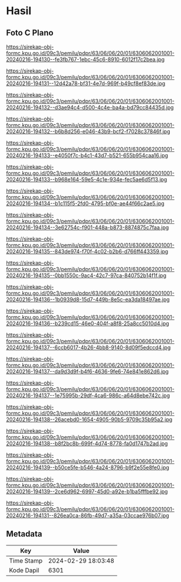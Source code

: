 # Hasil

## Foto C Plano

https://sirekap-obj-formc.kpu.go.id/09c3/pemilu/pdpr/63/06/06/20/01/6306062001001-20240216-194130--fe3fb767-1ebc-45c6-8910-6012f17c2bea.jpg

https://sirekap-obj-formc.kpu.go.id/09c3/pemilu/pdpr/63/06/06/20/01/6306062001001-20240216-194131--12d42a78-bf31-4e7d-969f-b49cf8ef83de.jpg

https://sirekap-obj-formc.kpu.go.id/09c3/pemilu/pdpr/63/06/06/20/01/6306062001001-20240216-194132--d3ae94c4-d500-4c4e-ba4a-bd79cc84435d.jpg

https://sirekap-obj-formc.kpu.go.id/09c3/pemilu/pdpr/63/06/06/20/01/6306062001001-20240216-194132--b6b8d256-e046-43b9-bcf2-f7028c37846f.jpg

https://sirekap-obj-formc.kpu.go.id/09c3/pemilu/pdpr/63/06/06/20/01/6306062001001-20240216-194133--e4050f7c-b4c1-43d7-b521-655b954caa16.jpg

https://sirekap-obj-formc.kpu.go.id/09c3/pemilu/pdpr/63/06/06/20/01/6306062001001-20240216-194133--b968e164-59e5-4c1e-934e-fec5ae6d5f13.jpg

https://sirekap-obj-formc.kpu.go.id/09c3/pemilu/pdpr/63/06/06/20/01/6306062001001-20240216-194134--b1c115f5-2fd0-4795-bf0e-ae44f66c2ae5.jpg

https://sirekap-obj-formc.kpu.go.id/09c3/pemilu/pdpr/63/06/06/20/01/6306062001001-20240216-194134--3e62754c-f901-448a-b873-8874875c7faa.jpg

https://sirekap-obj-formc.kpu.go.id/09c3/pemilu/pdpr/63/06/06/20/01/6306062001001-20240216-194135--843de974-f70f-4c02-b2b6-d766ff443359.jpg

https://sirekap-obj-formc.kpu.go.id/09c3/pemilu/pdpr/63/06/06/20/01/6306062001001-20240216-194135--0bb1550c-9ac4-42c7-97ca-840752b14f1f.jpg

https://sirekap-obj-formc.kpu.go.id/09c3/pemilu/pdpr/63/06/06/20/01/6306062001001-20240216-194136--1b0939d8-15d7-449b-8e5c-ea3da18497ae.jpg

https://sirekap-obj-formc.kpu.go.id/09c3/pemilu/pdpr/63/06/06/20/01/6306062001001-20240216-194136--b239cd15-46e0-404f-a8f8-25a8cc5010d4.jpg

https://sirekap-obj-formc.kpu.go.id/09c3/pemilu/pdpr/63/06/06/20/01/6306062001001-20240216-194137--6ccb6017-4b26-4bb8-9140-8d09f5edccd4.jpg

https://sirekap-obj-formc.kpu.go.id/09c3/pemilu/pdpr/63/06/06/20/01/6306062001001-20240216-194137--da9d3d9f-b4f6-4636-9fe6-74e841e862d6.jpg

https://sirekap-obj-formc.kpu.go.id/09c3/pemilu/pdpr/63/06/06/20/01/6306062001001-20240216-194137--1e75995b-29df-4ca6-986c-a64d8ebe742c.jpg

https://sirekap-obj-formc.kpu.go.id/09c3/pemilu/pdpr/63/06/06/20/01/6306062001001-20240216-194138--26acebd0-1654-4905-90b5-9709c35b95a2.jpg

https://sirekap-obj-formc.kpu.go.id/09c3/pemilu/pdpr/63/06/06/20/01/6306062001001-20240216-194138--b8f2bc8b-699f-4d74-8778-fa0d1747b2ad.jpg

https://sirekap-obj-formc.kpu.go.id/09c3/pemilu/pdpr/63/06/06/20/01/6306062001001-20240216-194139--b50ce5fe-b546-4a24-8796-b9f2e55e8fe0.jpg

https://sirekap-obj-formc.kpu.go.id/09c3/pemilu/pdpr/63/06/06/20/01/6306062001001-20240216-194139--2ce6d962-6997-45d0-a92e-b1ba5fffbe92.jpg

https://sirekap-obj-formc.kpu.go.id/09c3/pemilu/pdpr/63/06/06/20/01/6306062001001-20240216-194131--826ea0ca-86fb-49d7-a35a-03ccae976b07.jpg


## Metadata

| Key        | Value               |
| ---------- | ------------------- |
| Time Stamp | 2024-02-29 18:03:48 |
| Kode Dapil | 6301                |



